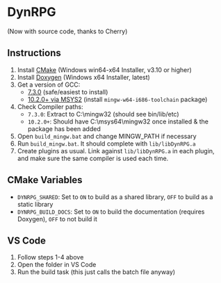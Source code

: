 # DynRPG

(Now with source code, thanks to Cherry)

## Instructions

1. Install [CMake](https://cmake.org/download/) (Windows win64-x64 Installer, v3.10 or higher)
2. Install [Doxygen](https://www.doxygen.nl/download.html) (Windows x64 Installer, latest)
3. Get a version of GCC: 
	- [7.3.0](https://sourceforge.net/projects/mingw-w64/files/Toolchains%20targetting%20Win32/Personal%20Builds/mingw-builds/7.3.0/threads-posix/dwarf/i686-7.3.0-release-posix-dwarf-rt_v5-rev0.7z/download) (safe/easiest to install)
	- [10.2.0+ via MSYS2](https://www.msys2.org/) (install `mingw-w64-i686-toolchain` package)
4. Check Compiler paths:
	- `7.3.0`: Extract to C:\mingw32 (should see bin/lib/etc) 
	- `10.2.0+`: Should have C:\msys64\mingw32 once installed & the package has been added
5. Open `build_mingw.bat` and change MINGW_PATH if necessary
6. Run `build_mingw.bat`. It should complete with `lib/libDynRPG.a`
7. Create plugins as usual. Link against `lib/libDynRPG.a` in each plugin, and make sure the same compiler is used each time.

## CMake Variables

- `DYNRPG_SHARED`: Set to `ON` to build as a shared library, `OFF` to build as a static library
- `DYNRPG_BUILD_DOCS`: Set to `ON` to build the documentation (requires Doxygen), `OFF` to not build it

## VS Code

1. Follow steps 1-4 above
2. Open the folder in VS Code
3. Run the build task (this just calls the batch file anyway)